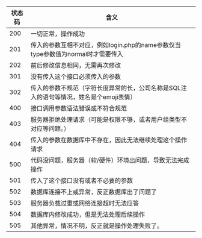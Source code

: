 |状态码|含义|
|--------|-----|
|200|一切正常，操作成功|
|201|传入的参数互相不对应，例如login.php的name参数仅当type参数值为normal时才需要传入|
|202|前后修改信息相同，无需再次修改|
|301|没有传入这个接口必须传入的参数|
|302|传入的参数不规范（字符长度异常的长，公司名称是SQL注入的语句等情况，姓名是个emoji表情）|
|400|接口调用参数语法错误或不符合规范|
|403|服务器拒绝处理请求（可能是权限不够，或者用户组类型不对应等问题。）|
|404|传入的参数在数据库中不存在，因此无法继续处理这个操作请求|
|500|代码没问题，服务器（软/硬件）环境出问题，导致无法完成操作|
|501|传入了这个接口没有或者不必要的参数|
|502|数据库连接不上或异常，反正数据库出了问题了|
|503|服务器负载过重或网络连接超时无法应答|
|504|数据库内修改成功，但是无法处理后续操作|
|505|其他异常，情况不明，反正就是操作处理失败了。|
